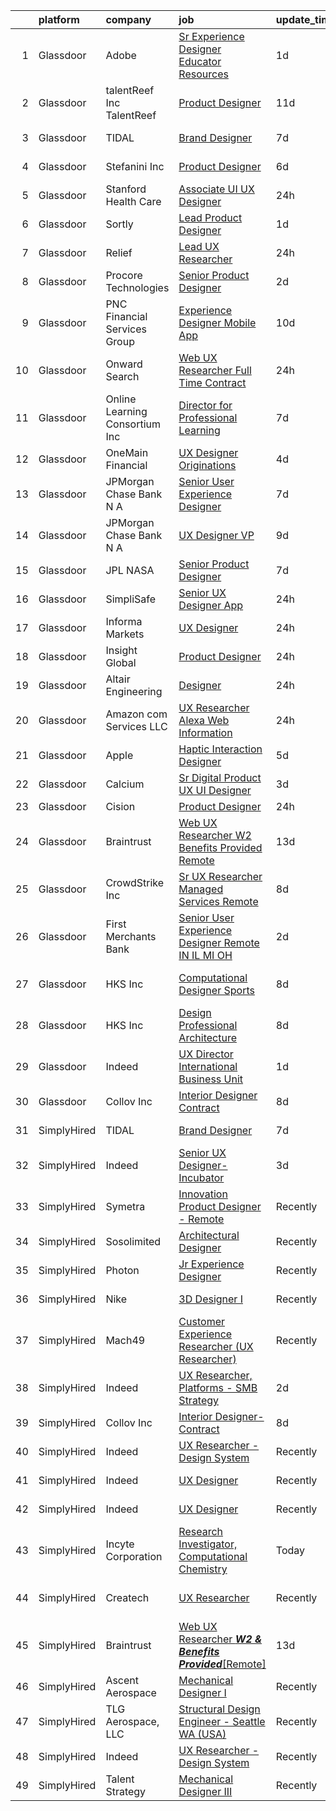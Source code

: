 

|    | platform    | company                        | job                                                                                                                                                                                                                                                                                                                                                                                                                                                                                                                                                                                                                                                                                                                                                                                                                                                                                                                                                                                                                                                                                                                                                                                                                                                                                                                                                                                                                                                                                                                                                                                                                    | update_time   | location          |
|---:|:------------|:-------------------------------|:-----------------------------------------------------------------------------------------------------------------------------------------------------------------------------------------------------------------------------------------------------------------------------------------------------------------------------------------------------------------------------------------------------------------------------------------------------------------------------------------------------------------------------------------------------------------------------------------------------------------------------------------------------------------------------------------------------------------------------------------------------------------------------------------------------------------------------------------------------------------------------------------------------------------------------------------------------------------------------------------------------------------------------------------------------------------------------------------------------------------------------------------------------------------------------------------------------------------------------------------------------------------------------------------------------------------------------------------------------------------------------------------------------------------------------------------------------------------------------------------------------------------------------------------------------------------------------------------------------------------------|:--------------|:------------------|
|  1 | Glassdoor   | Adobe                          | [Sr Experience Designer  Educator Resources](https://www.glassdoor.com/partner/jobListing.htm?pos=115&ao=1136043&s=58&guid=00000182009d2654a81a7bd987ff874a&src=GD_JOB_AD&t=SR&vt=w&cs=1_5872362f&cb=1657867675587&jobListingId=1008002526524&jrtk=3-0-1g809q9l2kcls801-1g809q9liii2e800-377edc9fe295c2cd-)                                                                                                                                                                                                                                                                                                                                                                                                                                                                                                                                                                                                                                                                                                                                                                                                                                                                                                                                                                                                                                                                                                                                                                                                                                                                                                            | 1d            | San Francisco, CA |
|  2 | Glassdoor   | talentReef  Inc    TalentReef  | [Product Designer](https://www.glassdoor.com/partner/jobListing.htm?pos=116&ao=1136043&s=58&guid=00000182009d2654a81a7bd987ff874a&src=GD_JOB_AD&t=SR&vt=w&ea=1&cs=1_d029922e&cb=1657867675587&jobListingId=1007979517908&jrtk=3-0-1g809q9l2kcls801-1g809q9liii2e800-c9d3618b4b99e0a5-)                                                                                                                                                                                                                                                                                                                                                                                                                                                                                                                                                                                                                                                                                                                                                                                                                                                                                                                                                                                                                                                                                                                                                                                                                                                                                                                                 | 11d           | Denver, CO        |
|  3 | Glassdoor   | TIDAL                          | [Brand Designer](https://www.glassdoor.com/partner/jobListing.htm?pos=108&ao=1136043&s=58&guid=00000182009d2654a81a7bd987ff874a&src=GD_JOB_AD&t=SR&vt=w&cs=1_3b08c5cc&cb=1657867675585&jobListingId=1007991684188&jrtk=3-0-1g809q9l2kcls801-1g809q9liii2e800-34481a920c14f864-)                                                                                                                                                                                                                                                                                                                                                                                                                                                                                                                                                                                                                                                                                                                                                                                                                                                                                                                                                                                                                                                                                                                                                                                                                                                                                                                                        | 7d            | New York, NY      |
|  4 | Glassdoor   | Stefanini  Inc                 | [Product Designer](https://www.glassdoor.com/partner/jobListing.htm?pos=117&ao=1136043&s=58&guid=00000182009d2654a81a7bd987ff874a&src=GD_JOB_AD&t=SR&vt=w&ea=1&cs=1_bd908e0b&cb=1657867675587&jobListingId=1007993852074&jrtk=3-0-1g809q9l2kcls801-1g809q9liii2e800-56990b212e5da083-)                                                                                                                                                                                                                                                                                                                                                                                                                                                                                                                                                                                                                                                                                                                                                                                                                                                                                                                                                                                                                                                                                                                                                                                                                                                                                                                                 | 6d            | Dearborn, MI      |
|  5 | Glassdoor   | Stanford Health Care           | [Associate UI UX Designer](https://www.glassdoor.com/partner/jobListing.htm?pos=110&ao=1136043&s=58&guid=00000182009d2654a81a7bd987ff874a&src=GD_JOB_AD&t=SR&vt=w&cs=1_fb7ea4cb&cb=1657867675585&jobListingId=1008006587395&jrtk=3-0-1g809q9l2kcls801-1g809q9liii2e800-82d0a8a1108638f8-)                                                                                                                                                                                                                                                                                                                                                                                                                                                                                                                                                                                                                                                                                                                                                                                                                                                                                                                                                                                                                                                                                                                                                                                                                                                                                                                              | 24h           | Palo Alto, CA     |
|  6 | Glassdoor   | Sortly                         | [Lead Product Designer](https://www.glassdoor.com/partner/jobListing.htm?pos=121&ao=1136043&s=58&guid=00000182009d2654a81a7bd987ff874a&src=GD_JOB_AD&t=SR&vt=w&ea=1&cs=1_ec269e16&cb=1657867675588&jobListingId=1008003696829&jrtk=3-0-1g809q9l2kcls801-1g809q9liii2e800-e0c01d7fa5bc23f8-)                                                                                                                                                                                                                                                                                                                                                                                                                                                                                                                                                                                                                                                                                                                                                                                                                                                                                                                                                                                                                                                                                                                                                                                                                                                                                                                            | 1d            | Remote            |
|  7 | Glassdoor   | Relief                         | [Lead UX Researcher](https://www.glassdoor.com/partner/jobListing.htm?pos=123&ao=1136043&s=58&guid=00000182009d2654a81a7bd987ff874a&src=GD_JOB_AD&t=SR&vt=w&ea=1&cs=1_2a8feb63&cb=1657867675588&jobListingId=1008006015741&jrtk=3-0-1g809q9l2kcls801-1g809q9liii2e800-e2e088f46b110141-)                                                                                                                                                                                                                                                                                                                                                                                                                                                                                                                                                                                                                                                                                                                                                                                                                                                                                                                                                                                                                                                                                                                                                                                                                                                                                                                               | 24h           | Remote            |
|  8 | Glassdoor   | Procore Technologies           | [Senior Product Designer](https://www.glassdoor.com/partner/jobListing.htm?pos=125&ao=1136043&s=58&guid=00000182009d2654a81a7bd987ff874a&src=GD_JOB_AD&t=SR&vt=w&cs=1_c0043de9&cb=1657867675588&jobListingId=1008001636125&jrtk=3-0-1g809q9l2kcls801-1g809q9liii2e800-5fffe050a87d3304-)                                                                                                                                                                                                                                                                                                                                                                                                                                                                                                                                                                                                                                                                                                                                                                                                                                                                                                                                                                                                                                                                                                                                                                                                                                                                                                                               | 2d            | Portland, OR      |
|  9 | Glassdoor   | PNC Financial Services Group   | [Experience Designer   Mobile App](https://www.glassdoor.com/partner/jobListing.htm?pos=102&ao=1110586&s=58&guid=00000182009d2654a81a7bd987ff874a&src=GD_JOB_AD&t=SR&vt=w&cs=1_98707029&cb=1657867675584&jobListingId=1007982588220&cpc=444700D72F2ECBCE&jrtk=3-0-1g809q9l2kcls801-1g809q9liii2e800-68cc8588b984d398--6NYlbfkN0AMofH_6zXbiqn6xehDj89HQNfpf30LHk40Y3Yl5cZTpm-EXukPQNetNbgZyPcaSjnrLyJG9xGhiN6pcVensUROEhmMBG7ruwUuDO-3_ER7-oi202RhxDgnRm9NWBYVYuubQ-auQ_EhJGJa8tPCBiXfYspzCyP3wsAGyYVw-kFoVeUxWUMk5KoAmUU49XC8Oy8VRWaNC7qKJw2LVHxlgl8qgCQCowgFK-yVEdASNFf_gP6Oq5Ii-R_2QE8Rtks6aokeeKmHYFSmFMNxXgi_YEgEEWp6xWl-nYTSy-kbt7kgapuTcGb9N2X8IvpGLkobg_HmevVvQxd62TjVot-GEjLIhjtLWjwQTCageUBqDG1YQeW79fW7lRWAaP1XFTc8mt3a8XWaoPuzkkLhD4Vxg8qR7XD6Q-9wIN_y42F0SGYedZW4GoKuCtCTK0h2qa2C4RzoVCFhxI0GquRA5uj1k-u9VDwcPWfqUHdx2T39pSfaxyBv1_wRCznhNK9Z2eSTtmV1dfyW_MwfkN9CasylpLFCubmkVFKISc42Stn8_vom-kxKf4I760wdlBgvG-0p4bO03HpSAKs5-Bz0bVWThg6mOcBjPsaSgilUxw33TqQmzAh--Zcrn7PQmWbMRpl8jirs2o31h1gXcB2JvqAgeTMhmzEQJVz9HV_fSkL4CT-kkN_7m_nriGFZ_xDt-8BZnPiuWLAbW9vcOyKCIOrfs12C25t6S7yCuWqk2hjVDTgOZ_b4qVG7fmxC7jbgQeftb8dWv7Sb5cNET8-mGXl0QB1hw5eBito2HMPY0BUyRt6hau5tejGMYAMwcLz_L9Dtd_d_5j3hGmmcLxEAwd9JxdJw4lVZOUbSY6LXDiAlzfiQb76PiIjIh_2ErIiSbLL2dNZtNILhfOOr5xlizGyaL-Al-GAlcG1VbEKoSG2jSQyq19uJBbuB4A6l_TtHhGJqg5gJuh-X0__DGHuVGJ0sQPtctCxOA4SrCHj1ix7xUMaUe-xXMBmxOFHBdAoLU8rMqRJcq8oEeielnaqAUuBA4FStP4retD-LFd7tcQIcxNuLuQ3vclfQy6vwZ-TrPthJc_DJ_EKoHXcx7Cv9QjiaO61I38ihf-DRhkgLLhNNyXvngqfWpo_v7LmeDzOuK0Jel8m5kXEK7o03buCJ2N99LIkW2DPFbZ_Z0cJEzmhZjfJFgS6-EfzJBAKt220Z-nQ0_dja-AjVYhP7_l38BzRyJqth) | 10d           | Pittsburgh, PA    |
| 10 | Glassdoor   | Onward Search                  | [Web UX Researcher  Full Time  Contract ](https://www.glassdoor.com/partner/jobListing.htm?pos=106&ao=1110586&s=58&guid=00000182009d2654a81a7bd987ff874a&src=GD_JOB_AD&t=SR&vt=w&cs=1_fa2e6c25&cb=1657867675584&jobListingId=1008005501937&cpc=F4EED0218A761C36&jrtk=3-0-1g809q9l2kcls801-1g809q9liii2e800-a3bbd19de3746ecd--6NYlbfkN0B7YoEZZ2QAGDyEGGmBPAUWSHc1Mt3sMCn9FehKcWA3w8FH2hNAUDUUAF3DNhQFSEidb9E_fyB2635xYtWEG6LLSYCXgYnIslJl3Yx8mmOpvGpCUqvIAXaFaMrpy5hKskjUT68f1KdrkZlWF4SLSupbxOOB0tlV_m-cpRbczRNLnyMNsoBljSp5AkEqspZxP5MwVJPfY3E7rUebEv13nyKejvl9dxVwjtSxxPDT9VKbALf-NkmbMR8D1cowon9n2SPGKKLReoQhCpgVTCLPQVpWLxJMBSQWNhqjYXp8Z1336JMtdX5oUILYLAUyP9OjNV2k5cqq1kjHdP_k0mD9S-Lfgc8KDqY2g9DUrIsAtNQKJIlxn1a9mvqZDpQbpeoliRx7dbVbKK8YQaPuS265DkAMgJi_xqcGYT1c0E_t1HtIs_H6PRZ_XnuQI407JLbY_eg9xO2TLuHHJhHxJD5xa7Tlh4XoOxzZSVZCAtbAXQtWPA3HfTA4X8MudmFXc9n9j-HvGoa2QLoSZEeEdcsCwCIphThBv41aQlv0SXz-kt1IcWLjEpFp23nIfI-CYD5WqdwnT9JawTjnBgnHwxT702zKq0rns-sZf3gnmFOkmHt0jwH5R_3Kg0B6MjoStd01g5xYSxfnIX2yXMq8b-ZDToGFFpJg6z5jVPBJPe-yvQnXkg_LAESxVczpXrtzzg0eqJqJttLlPyydVqDv9kC9CRV00uOh1Ht7SJ3ttwErjbtb1zVB8VxMqFIF7ziSSqG3H1xt0sT6-7Uwsj-W6hxG12F1z_dTq2KB8q4NXkm_97EP2NtMSivurCWZiPqXoQ29C7CjtIW0dXRQqxJlrq6oElEeKfcyMoe_AyYRKbqLD7NPZ30zOTztx0xFgeStxhKxvaEqRpcxx9-HSap1ApAmqNDUzHNJqIHGqlpn2TxN56uWNKJRNgPSgs5IeaGg67jgu97W_npQULZ9oD5ywFn1zU3Y7Kej9ArdBN9_RKoAqurvx89NiuB6yfSLi9PkY3cxgkXV_eJEY3QN7NPjlNd05Qt_)                                                                                                                                                                                          | 24h           | Newark, CA        |
| 11 | Glassdoor   | Online Learning Consortium Inc | [Director for Professional Learning](https://www.glassdoor.com/partner/jobListing.htm?pos=119&ao=1136043&s=58&guid=00000182009d2654a81a7bd987ff874a&src=GD_JOB_AD&t=SR&vt=w&ea=1&cs=1_97b70860&cb=1657867675588&jobListingId=1007991135591&jrtk=3-0-1g809q9l2kcls801-1g809q9liii2e800-71cbe51e9961e1b8-)                                                                                                                                                                                                                                                                                                                                                                                                                                                                                                                                                                                                                                                                                                                                                                                                                                                                                                                                                                                                                                                                                                                                                                                                                                                                                                               | 7d            | Boston, MA        |
| 12 | Glassdoor   | OneMain Financial              | [UX Designer   Originations](https://www.glassdoor.com/partner/jobListing.htm?pos=101&ao=1110586&s=58&guid=00000182009d2654a81a7bd987ff874a&src=GD_JOB_AD&t=SR&vt=w&cs=1_c72e33e6&cb=1657867675584&jobListingId=1007996065762&cpc=E1C07D31E98CBB16&jrtk=3-0-1g809q9l2kcls801-1g809q9liii2e800-dd6461be405239d6--6NYlbfkN0Bjlu5n-gv5HO0Uw8oUWkLCzq7-4ueCq4bqHo-b0jTNgEo79qTxKEF1eiLEZ0uE3qcK5V-Dzh8obe53CwDDF0kWI1wCCwaXnIymOnO_jWOuQJkFJdzjGeR6Cob88vhRysMdJpQBNAQj8BXm90gcpu_SWBZoIJS-483GCaUUBYMLv8Ej304R92vkr9NVzxEA_Y_EjolhZTTuJ1wy172P1RoXSds4sb6IkbUI3XZMqWanN5vpfcSV6NH2By_8DG5-k4w9_-tXUmfGJIbnIMC39PC3FN0TizmQusYY7ESwfAup8VE9zuxAPXgyAxVTP3TNNNkXKvIG6ihkVr4yUl414OjwX2GSrykHzofCn6cORCeRBTEHEAcGRJe1_4NTeGKrm5Ko01K9v3tc3Ha0VDYJAawHwpMSUAo7MHh-uHVSx7ul4Y5ECRzl89aR1MNw3kE2MrqIT0hJBuYu4g%3D%3D)                                                                                                                                                                                                                                                                                                                                                                                                                                                                                                                                                                                                                                                                                                                                                                                                           | 4d            | Dallas, TX        |
| 13 | Glassdoor   | JPMorgan Chase Bank  N A       | [Senior User Experience Designer](https://www.glassdoor.com/partner/jobListing.htm?pos=129&ao=1136043&s=58&guid=00000182009d2654a81a7bd987ff874a&src=GD_JOB_AD&t=SR&vt=w&cs=1_8834dacd&cb=1657867675589&jobListingId=1007991504187&jrtk=3-0-1g809q9l2kcls801-1g809q9liii2e800-87ea9470d0349728-)                                                                                                                                                                                                                                                                                                                                                                                                                                                                                                                                                                                                                                                                                                                                                                                                                                                                                                                                                                                                                                                                                                                                                                                                                                                                                                                       | 7d            | Chicago, IL       |
| 14 | Glassdoor   | JPMorgan Chase Bank  N A       | [UX Designer  VP](https://www.glassdoor.com/partner/jobListing.htm?pos=118&ao=1136043&s=58&guid=00000182009d2654a81a7bd987ff874a&src=GD_JOB_AD&t=SR&vt=w&cs=1_34f1a1ad&cb=1657867675587&jobListingId=1007986250091&jrtk=3-0-1g809q9l2kcls801-1g809q9liii2e800-8f8bdca42a820949-)                                                                                                                                                                                                                                                                                                                                                                                                                                                                                                                                                                                                                                                                                                                                                                                                                                                                                                                                                                                                                                                                                                                                                                                                                                                                                                                                       | 9d            | Columbus, OH      |
| 15 | Glassdoor   | JPL NASA                       | [Senior Product Designer](https://www.glassdoor.com/partner/jobListing.htm?pos=122&ao=1136043&s=58&guid=00000182009d2654a81a7bd987ff874a&src=GD_JOB_AD&t=SR&vt=w&cs=1_dcc142a7&cb=1657867675588&jobListingId=1007989694735&jrtk=3-0-1g809q9l2kcls801-1g809q9liii2e800-726b97320080a688-)                                                                                                                                                                                                                                                                                                                                                                                                                                                                                                                                                                                                                                                                                                                                                                                                                                                                                                                                                                                                                                                                                                                                                                                                                                                                                                                               | 7d            | Pasadena, CA      |
| 16 | Glassdoor   | SimpliSafe                     | [Senior UX Designer  App](https://www.glassdoor.com/partner/jobListing.htm?pos=127&ao=1136043&s=58&guid=00000182009d2654a81a7bd987ff874a&src=GD_JOB_AD&t=SR&vt=w&ea=1&cs=1_2e476c56&cb=1657867675589&jobListingId=1008005912574&jrtk=3-0-1g809q9l2kcls801-1g809q9liii2e800-2220c3f75c3d3ad9-)                                                                                                                                                                                                                                                                                                                                                                                                                                                                                                                                                                                                                                                                                                                                                                                                                                                                                                                                                                                                                                                                                                                                                                                                                                                                                                                          | 24h           | Boston, MA        |
| 17 | Glassdoor   | Informa Markets                | [UX Designer](https://www.glassdoor.com/partner/jobListing.htm?pos=113&ao=1136043&s=58&guid=00000182009d2654a81a7bd987ff874a&src=GD_JOB_AD&t=SR&vt=w&cs=1_4f85105c&cb=1657867675587&jobListingId=1008007012984&jrtk=3-0-1g809q9l2kcls801-1g809q9liii2e800-4503b7013e6add56-)                                                                                                                                                                                                                                                                                                                                                                                                                                                                                                                                                                                                                                                                                                                                                                                                                                                                                                                                                                                                                                                                                                                                                                                                                                                                                                                                           | 24h           | Irving, TX        |
| 18 | Glassdoor   | Insight Global                 | [Product Designer](https://www.glassdoor.com/partner/jobListing.htm?pos=103&ao=1110586&s=58&guid=00000182009d2654a81a7bd987ff874a&src=GD_JOB_AD&t=SR&vt=w&cs=1_460cf7b8&cb=1657867675584&jobListingId=1008005762646&cpc=D2F1DE17EE1F43B9&jrtk=3-0-1g809q9l2kcls801-1g809q9liii2e800-773602c67d801193--6NYlbfkN0BKkHZu3wF05EeDimN_p6sYpKCMArvwa95YdH7UpkaBCqc7l59ErwqcmBgkDtjqpj4eYWQYbB-X6VJbPdLR8PgSUcFb2185iFtPuzWTl-KO3B3fPG7doCGf5vEGTJzQSZl8HClF_sV2vhC7CQy1TLnlQZuazLMLmFOMfLNh-AQ5yd_am5WYib4DVFB4smhkRYbSFR7TVkoMfOMKRZv-7Tfp_rIr_Ggawg3Iw_8zfOeaaR2u14GezAfSgLtgfLamYCBw4HCZrrV4hSK4wYVhWR8KAiWChb3W2f9v2qoZ3MWkvx9R8Wvb_zIjV6CQjkN2ckvIPP7i075ShcUVBjGR0p1XTWYnmiR7JQvsUl3qLA1enAQY8CMlaIHbzCcbTR3DGvQ_pqmzNZuLbDe6TbE4PXSF0LJy6uVk6MjkJrOfAHJEnIMdsLzAQp7L1U4RMLQwzdpHFWxoxOQ3i4-fzUZr3DY-Vaz4ZCOG_67Jjgyd0RcwleH4opr-DTtGzjqe2Gby0PY%3D)                                                                                                                                                                                                                                                                                                                                                                                                                                                                                                                                                                                                                                                                                                                                                                   | 24h           | Dearborn, MI      |
| 19 | Glassdoor   | Altair Engineering             | [Designer](https://www.glassdoor.com/partner/jobListing.htm?pos=109&ao=1136043&s=58&guid=00000182009d2654a81a7bd987ff874a&src=GD_JOB_AD&t=SR&vt=w&cs=1_af766dd8&cb=1657867675585&jobListingId=1008006488984&jrtk=3-0-1g809q9l2kcls801-1g809q9liii2e800-c3da16eb45760725-)                                                                                                                                                                                                                                                                                                                                                                                                                                                                                                                                                                                                                                                                                                                                                                                                                                                                                                                                                                                                                                                                                                                                                                                                                                                                                                                                              | 24h           | Troy, MI          |
| 20 | Glassdoor   | Amazon com Services LLC        | [UX Researcher   Alexa Web Information](https://www.glassdoor.com/partner/jobListing.htm?pos=128&ao=1136043&s=58&guid=00000182009d2654a81a7bd987ff874a&src=GD_JOB_AD&t=SR&vt=w&cs=1_46560767&cb=1657867675589&jobListingId=1008006211121&jrtk=3-0-1g809q9l2kcls801-1g809q9liii2e800-2b4e75e5f6a6e6f1-)                                                                                                                                                                                                                                                                                                                                                                                                                                                                                                                                                                                                                                                                                                                                                                                                                                                                                                                                                                                                                                                                                                                                                                                                                                                                                                                 | 24h           | Georgia           |
| 21 | Glassdoor   | Apple                          | [Haptic Interaction Designer](https://www.glassdoor.com/partner/jobListing.htm?pos=111&ao=1136043&s=58&guid=00000182009d2654a81a7bd987ff874a&src=GD_JOB_AD&t=SR&vt=w&cs=1_b7ded73d&cb=1657867675585&jobListingId=1007994237603&jrtk=3-0-1g809q9l2kcls801-1g809q9liii2e800-5900c6dd87662369-)                                                                                                                                                                                                                                                                                                                                                                                                                                                                                                                                                                                                                                                                                                                                                                                                                                                                                                                                                                                                                                                                                                                                                                                                                                                                                                                           | 5d            | Cupertino, CA     |
| 22 | Glassdoor   | Calcium                        | [Sr  Digital Product  UX UI  Designer](https://www.glassdoor.com/partner/jobListing.htm?pos=130&ao=1136043&s=58&guid=00000182009d2654a81a7bd987ff874a&src=GD_JOB_AD&t=SR&vt=w&ea=1&cs=1_da9513b7&cb=1657867675589&jobListingId=1007997568413&jrtk=3-0-1g809q9l2kcls801-1g809q9liii2e800-4ca83b41eb1ad037-)                                                                                                                                                                                                                                                                                                                                                                                                                                                                                                                                                                                                                                                                                                                                                                                                                                                                                                                                                                                                                                                                                                                                                                                                                                                                                                             | 3d            | Chicago, IL       |
| 23 | Glassdoor   | Cision                         | [Product Designer](https://www.glassdoor.com/partner/jobListing.htm?pos=112&ao=1136043&s=58&guid=00000182009d2654a81a7bd987ff874a&src=GD_JOB_AD&t=SR&vt=w&cs=1_a23ab01f&cb=1657867675585&jobListingId=1008006535828&jrtk=3-0-1g809q9l2kcls801-1g809q9liii2e800-80a061a114772bee-)                                                                                                                                                                                                                                                                                                                                                                                                                                                                                                                                                                                                                                                                                                                                                                                                                                                                                                                                                                                                                                                                                                                                                                                                                                                                                                                                      | 24h           | Remote            |
| 24 | Glassdoor   | Braintrust                     | [Web UX Researcher    W2   Benefits Provided    Remote ](https://www.glassdoor.com/partner/jobListing.htm?pos=124&ao=1136043&s=58&guid=00000182009d2654a81a7bd987ff874a&src=GD_JOB_AD&t=SR&vt=w&cs=1_54d3fa20&cb=1657867675588&jobListingId=1007977522233&jrtk=3-0-1g809q9l2kcls801-1g809q9liii2e800-c5330b095f7f7454-)                                                                                                                                                                                                                                                                                                                                                                                                                                                                                                                                                                                                                                                                                                                                                                                                                                                                                                                                                                                                                                                                                                                                                                                                                                                                                                | 13d           | San Francisco, CA |
| 25 | Glassdoor   | CrowdStrike  Inc               | [Sr  UX Researcher   Managed Services  Remote ](https://www.glassdoor.com/partner/jobListing.htm?pos=105&ao=1110586&s=58&guid=00000182009d2654a81a7bd987ff874a&src=GD_JOB_AD&t=SR&vt=w&cs=1_ac3ab6e9&cb=1657867675584&jobListingId=1007988965747&cpc=FD1C1DA32C38CFA7&jrtk=3-0-1g809q9l2kcls801-1g809q9liii2e800-343c66ce87262d4a--6NYlbfkN0Cu2CVlb3GO4Nf7aS8SXsFwjpUbSKkwsJRaJhRnAEdqU_yv6e0u-cLacwZ2HNe9plZNCFlwazzBICdjfCRnETnGO7ZpMey4U1o2Wof_5LiNAzqN65nYPFZ0i4u10AQLjE1klK7CzKVdvBPpCZ0RJJeDUU9tk1QiC6vf3Gk7SIRP2hbYvvkrkdzi6XRuc-eRuazDQ8EDtxJgEnz7aPr_dyl6v4RzK_Xxqpqhx5VM6Q0jMF0MsgpvGjLC9HShU2IauWbqddHG0U0bYnUWiifkof7b9FRP04bTAXPcGGSkirPiXNqqsIvtjmzUuZx4h5Sx_ZpoxMLBHBU7SYYVCzPAGKF-JB6dsdrVNOMYgy9r2Xj5jcfA8vM9hj6uX_9fxmEgmjgESDrmtKAaaphpEY4Qbwc5Gtvz81hSTwG4j2F6eJOSpQGKeK48QqCCZMhAUdj0HD7TXBvGuy8-tT0TsgGrCkmAJfaxqOJibRR7FkH1CY_Lb2jaFCdx-Cm6Pvza9mnm2DMqsDrsJXolRvWFiLwIpR6t62rwfoj0q5jRdMeLkydRRfYRhNIGXXyXfmZWdC1dRsGoPHhfo0ZN1cuMXIYGIGVI1robsJmB03sviCsnfXf2jayv2CYBBlRCt-K23P3mG75TFdUrWs0noi7mpKWxNZE7EIg5J09DYele2gV0prRgEth8-ND_nNdHVuufwoCgE-sU8OnwgIpkMu1OuLV05MwchZjE1JWuFJ4kw04zH-z2hSqNC1m0m8_o)                                                                                                                                                                                                                                                                                                                                                                                                                                                                                    | 8d            | New York, NY      |
| 26 | Glassdoor   | First Merchants Bank           | [Senior User Experience Designer  Remote IN  IL  MI  OH ](https://www.glassdoor.com/partner/jobListing.htm?pos=126&ao=1136043&s=58&guid=00000182009d2654a81a7bd987ff874a&src=GD_JOB_AD&t=SR&vt=w&cs=1_fb8b54cf&cb=1657867675589&jobListingId=1008001128862&jrtk=3-0-1g809q9l2kcls801-1g809q9liii2e800-d8f6d0206cc9a757-)                                                                                                                                                                                                                                                                                                                                                                                                                                                                                                                                                                                                                                                                                                                                                                                                                                                                                                                                                                                                                                                                                                                                                                                                                                                                                               | 2d            | Columbus, OH      |
| 27 | Glassdoor   | HKS  Inc                       | [Computational Designer   Sports](https://www.glassdoor.com/partner/jobListing.htm?pos=114&ao=1136043&s=58&guid=00000182009d2654a81a7bd987ff874a&src=GD_JOB_AD&t=SR&vt=w&cs=1_23b915d2&cb=1657867675587&jobListingId=1007987975635&jrtk=3-0-1g809q9l2kcls801-1g809q9liii2e800-d98b7e78996b43d8-)                                                                                                                                                                                                                                                                                                                                                                                                                                                                                                                                                                                                                                                                                                                                                                                                                                                                                                                                                                                                                                                                                                                                                                                                                                                                                                                       | 8d            | Los Angeles, CA   |
| 28 | Glassdoor   | HKS  Inc                       | [Design Professional   Architecture](https://www.glassdoor.com/partner/jobListing.htm?pos=120&ao=1136043&s=58&guid=00000182009d2654a81a7bd987ff874a&src=GD_JOB_AD&t=SR&vt=w&cs=1_762c5080&cb=1657867675588&jobListingId=1007987975531&jrtk=3-0-1g809q9l2kcls801-1g809q9liii2e800-aa9517ef76fdb3a1-)                                                                                                                                                                                                                                                                                                                                                                                                                                                                                                                                                                                                                                                                                                                                                                                                                                                                                                                                                                                                                                                                                                                                                                                                                                                                                                                    | 8d            | Los Angeles, CA   |
| 29 | Glassdoor   | Indeed                         | [UX Director   International Business Unit](https://www.glassdoor.com/partner/jobListing.htm?pos=104&ao=1110586&s=58&guid=00000182009d2654a81a7bd987ff874a&src=GD_JOB_AD&t=SR&vt=w&cs=1_f23d296d&cb=1657867675584&jobListingId=1008003455817&cpc=451933188B21919D&jrtk=3-0-1g809q9l2kcls801-1g809q9liii2e800-12a35c0bb8946138--6NYlbfkN0CiRNM7CVr8YueLFKlzwbFWI0o7IjV438l4sVrvKZ0flpURU_mqoI8EbsK64YRr3OD3s8ady16Q0t5TGpGFgmxdd4sLEnJbqyNPNkqBOSHMPG-1qHTqis5K1FTqG4bbwM48xEfKId-Cys7pJVIAZg7QDPZocxKrheqaos9dGlXWDZm7QaJDuIhkGr21Tevla8NISD5Z4jEAstS05uyIqkbDPzrsoQpAsQy1TO65B7cwo4pkuLpCU1Zy3dWhUHkPXnIBynpfdZRmRA01A4Dk4zxkd90bF7S1p-EqsAeON33mAlVXqTc-Jk7iT4zp_LHhaCaTrTMFEP0BgoRXxYV97u1VmDqm92eGpKkIELQT_nF_pyp8uPAHwAswiB5wud9Mse19o3RSrZEmdhgDhNB-ZCOy-Lf5R6TRM01AmIe8HFuCPvjk20Ojabb63chES9dOegzOjk9rNSMcPWIkiZ1GD111C-IuADUZMOPs_LMjqhUg55IwqsRZjnR19gNJddYQGlft05b2qJMAYg%3D%3D)                                                                                                                                                                                                                                                                                                                                                                                                                                                                                                                                                                                                                                                                                                                            | 1d            | New York, NY      |
| 30 | Glassdoor   | Collov Inc                     | [Interior Designer Contract](https://www.glassdoor.com/partner/jobListing.htm?pos=107&ao=1136043&s=58&guid=00000182009d2654a81a7bd987ff874a&src=GD_JOB_AD&t=SR&vt=w&ea=1&cs=1_9d9fac36&cb=1657867675585&jobListingId=1007988370649&jrtk=3-0-1g809q9l2kcls801-1g809q9liii2e800-4c05ee95f3caf0ce-)                                                                                                                                                                                                                                                                                                                                                                                                                                                                                                                                                                                                                                                                                                                                                                                                                                                                                                                                                                                                                                                                                                                                                                                                                                                                                                                       | 8d            | Remote            |
| 31 | SimplyHired | TIDAL                          | [Brand Designer](https://www.simplyhired.com/job/W4F8mdim2I5jInCUJhr_gyMHF65JeVCq2EE-ZrG4F3e8irRd3_ZE9A?q=generative+designer)                                                                                                                                                                                                                                                                                                                                                                                                                                                                                                                                                                                                                                                                                                                                                                                                                                                                                                                                                                                                                                                                                                                                                                                                                                                                                                                                                                                                                                                                                         | 7d            | New York, NY      |
| 32 | SimplyHired | Indeed                         | [Senior UX Designer- Incubator](https://www.simplyhired.com/job/P2Qah3KvihmY9oU0JZ6WySv4uubZCo-4_kG0Bvf_fuSu6ca78-sPKg?q=generative+designer)                                                                                                                                                                                                                                                                                                                                                                                                                                                                                                                                                                                                                                                                                                                                                                                                                                                                                                                                                                                                                                                                                                                                                                                                                                                                                                                                                                                                                                                                          | 3d            | United States     |
| 33 | SimplyHired | Symetra                        | [Innovation Product Designer - Remote](https://www.simplyhired.com/job/hSkWjaWMYgFhCFQx-vz3tfIowyPuP4lujgWiB5HyDVHP--PC0XA9tQ?q=generative+designer)                                                                                                                                                                                                                                                                                                                                                                                                                                                                                                                                                                                                                                                                                                                                                                                                                                                                                                                                                                                                                                                                                                                                                                                                                                                                                                                                                                                                                                                                   | Recently      | Bellevue, WA      |
| 34 | SimplyHired | Sosolimited                    | [Architectural Designer](https://www.simplyhired.com/job/1wnZZjS_T2B-Khb33FLg8m5W26VpFJO-O7M0joPbDLzOi2-l3WqCTg?q=generative+designer)                                                                                                                                                                                                                                                                                                                                                                                                                                                                                                                                                                                                                                                                                                                                                                                                                                                                                                                                                                                                                                                                                                                                                                                                                                                                                                                                                                                                                                                                                 | Recently      | Boston, MA        |
| 35 | SimplyHired | Photon                         | [Jr Experience Designer](https://www.simplyhired.com/job/SdzAOEZoU-bi9Aw0NC50mr1-ESRDMqjcRPLJr9nLyVQZDJJ27f_LFw?q=generative+designer)                                                                                                                                                                                                                                                                                                                                                                                                                                                                                                                                                                                                                                                                                                                                                                                                                                                                                                                                                                                                                                                                                                                                                                                                                                                                                                                                                                                                                                                                                 | Recently      | Dallas, TX        |
| 36 | SimplyHired | Nike                           | [3D Designer I](https://www.simplyhired.com/job/VIQl9bidPdjdl0kOo8f4Xb6lk-Uf1P7aGtvTl07Ays0ZyFkZ8ibgWA?q=generative+designer)                                                                                                                                                                                                                                                                                                                                                                                                                                                                                                                                                                                                                                                                                                                                                                                                                                                                                                                                                                                                                                                                                                                                                                                                                                                                                                                                                                                                                                                                                          | Recently      | Beaverton, OR     |
| 37 | SimplyHired | Mach49                         | [Customer Experience Researcher (UX Researcher)](https://www.simplyhired.com/job/gqc9Ocab-denE9zg_FBaTShyzapkVQXgcFJ-vcQ1KVfTZeOjGs_qOA?q=generative+designer)                                                                                                                                                                                                                                                                                                                                                                                                                                                                                                                                                                                                                                                                                                                                                                                                                                                                                                                                                                                                                                                                                                                                                                                                                                                                                                                                                                                                                                                         | Recently      | Boston, MA        |
| 38 | SimplyHired | Indeed                         | [UX Researcher, Platforms - SMB Strategy](https://www.simplyhired.com/job/lylel7PVxPeCyik3_eAWBNleZBqYJYbsGsF7ebwonM9obvBCoIlYpQ?q=generative+designer)                                                                                                                                                                                                                                                                                                                                                                                                                                                                                                                                                                                                                                                                                                                                                                                                                                                                                                                                                                                                                                                                                                                                                                                                                                                                                                                                                                                                                                                                | 2d            | United States     |
| 39 | SimplyHired | Collov Inc                     | [Interior Designer-Contract](https://www.simplyhired.com/job/BWulXfwm_DajYkRoVR_cHEZ0YAw0ZzUYn4k1ZR9ZbVk7SbJZhkaf0Q?q=generative+designer)                                                                                                                                                                                                                                                                                                                                                                                                                                                                                                                                                                                                                                                                                                                                                                                                                                                                                                                                                                                                                                                                                                                                                                                                                                                                                                                                                                                                                                                                             | 8d            | Remote            |
| 40 | SimplyHired | Indeed                         | [UX Researcher - Design System](https://www.simplyhired.com/job/FqLi6Dh4L7108zoqpbIbl4R9ihOb6AetgY3ZuUCqvnGljX8MjEHJ7A?q=generative+designer)                                                                                                                                                                                                                                                                                                                                                                                                                                                                                                                                                                                                                                                                                                                                                                                                                                                                                                                                                                                                                                                                                                                                                                                                                                                                                                                                                                                                                                                                          | Recently      | United States     |
| 41 | SimplyHired | Indeed                         | [UX Designer](https://www.simplyhired.com/job/7GiZIE7D3Vdy_WwQaWJKRxT3iPyT6Rqzli4Zo5eTP3IEz4tsOt1bKA?q=generative+designer)                                                                                                                                                                                                                                                                                                                                                                                                                                                                                                                                                                                                                                                                                                                                                                                                                                                                                                                                                                                                                                                                                                                                                                                                                                                                                                                                                                                                                                                                                            | Recently      | United States     |
| 42 | SimplyHired | Indeed                         | [UX Designer](https://www.simplyhired.com/job/7GiZIE7D3Vdy_WwQaWJKRxT3iPyT6Rqzli4Zo5eTP3IEz4tsOt1bKA?q=generative+designer)                                                                                                                                                                                                                                                                                                                                                                                                                                                                                                                                                                                                                                                                                                                                                                                                                                                                                                                                                                                                                                                                                                                                                                                                                                                                                                                                                                                                                                                                                            | Recently      | United States     |
| 43 | SimplyHired | Incyte Corporation             | [Research Investigator, Computational Chemistry](https://www.simplyhired.com/job/ju6vX5nV8RU2oDNPEBsRK5UmVTECkFNUWgzVPb6Nc6myQpJ3HwbPsw?q=generative+designer)                                                                                                                                                                                                                                                                                                                                                                                                                                                                                                                                                                                                                                                                                                                                                                                                                                                                                                                                                                                                                                                                                                                                                                                                                                                                                                                                                                                                                                                         | Today         | Wilmington, DE    |
| 44 | SimplyHired | Createch                       | [UX Researcher](https://www.simplyhired.com/job/i7kHaMs_t4HJbJlYlCbNzuzUNip4IiMfa1iEYNfuICNgoGdDox8jZA?q=generative+designer)                                                                                                                                                                                                                                                                                                                                                                                                                                                                                                                                                                                                                                                                                                                                                                                                                                                                                                                                                                                                                                                                                                                                                                                                                                                                                                                                                                                                                                                                                          | Recently      | San Francisco, CA |
| 45 | SimplyHired | Braintrust                     | [Web UX Researcher ***W2 & Benefits Provided***[Remote]](https://www.simplyhired.com/job/PjCk0FMaYSNF6A2RWzhFtdYwB3h4FbSKdnkjizFmN223F9iF6Pwvxw?q=generative+designer)                                                                                                                                                                                                                                                                                                                                                                                                                                                                                                                                                                                                                                                                                                                                                                                                                                                                                                                                                                                                                                                                                                                                                                                                                                                                                                                                                                                                                                                 | 13d           | San Francisco, CA |
| 46 | SimplyHired | Ascent Aerospace               | [Mechanical Designer I](https://www.simplyhired.com/job/m9uL8E-KBSidP7pxfgEvNZvofvtuyESSvshWn47w-CPfzWYXILw1_Q?q=generative+designer)                                                                                                                                                                                                                                                                                                                                                                                                                                                                                                                                                                                                                                                                                                                                                                                                                                                                                                                                                                                                                                                                                                                                                                                                                                                                                                                                                                                                                                                                                  | Recently      | Macomb, MI        |
| 47 | SimplyHired | TLG Aerospace, LLC             | [Structural Design Engineer - Seattle WA (USA)](https://www.simplyhired.com/job/mvnDWLhVqOcECdoWxeeMjQyCDGBGrPl6HTl6Es086WiBppGtueZB1g?q=generative+designer)                                                                                                                                                                                                                                                                                                                                                                                                                                                                                                                                                                                                                                                                                                                                                                                                                                                                                                                                                                                                                                                                                                                                                                                                                                                                                                                                                                                                                                                          | Recently      | Seattle, WA       |
| 48 | SimplyHired | Indeed                         | [UX Researcher - Design System](https://www.simplyhired.com/job/FqLi6Dh4L7108zoqpbIbl4R9ihOb6AetgY3ZuUCqvnGljX8MjEHJ7A?q=generative+designer)                                                                                                                                                                                                                                                                                                                                                                                                                                                                                                                                                                                                                                                                                                                                                                                                                                                                                                                                                                                                                                                                                                                                                                                                                                                                                                                                                                                                                                                                          | Recently      | United States     |
| 49 | SimplyHired | Talent Strategy                | [Mechanical Designer III](https://www.simplyhired.com/job/QAndlW0HPOFLpSohOKD-T_uNGrJIsISB_1NXEEgeZBkbPDqvu6Kk5Q?q=generative+designer)                                                                                                                                                                                                                                                                                                                                                                                                                                                                                                                                                                                                                                                                                                                                                                                                                                                                                                                                                                                                                                                                                                                                                                                                                                                                                                                                                                                                                                                                                | Recently      | Macomb, MI        |